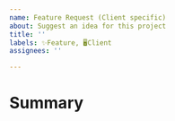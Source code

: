 ```yaml
---
name: Feature Request (Client specific)
about: Suggest an idea for this project
title: ''
labels: ✨Feature, 🖥️Client
assignees: ''

---
```


# Summary

<!-- Tell us what the suggestion is -->

